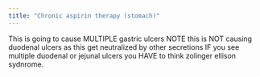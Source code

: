 ```yaml
---
title: "Chronic aspirin therapy (stomach)"
---
```

This is going to cause MULTIPLE gastric ulcers
NOTE this is NOT causing duodenal ulcers as this get neutralized by other secretions
IF you see multiple duodenal or jejunal ulcers you HAVE to think zolinger ellison sydnrome.

